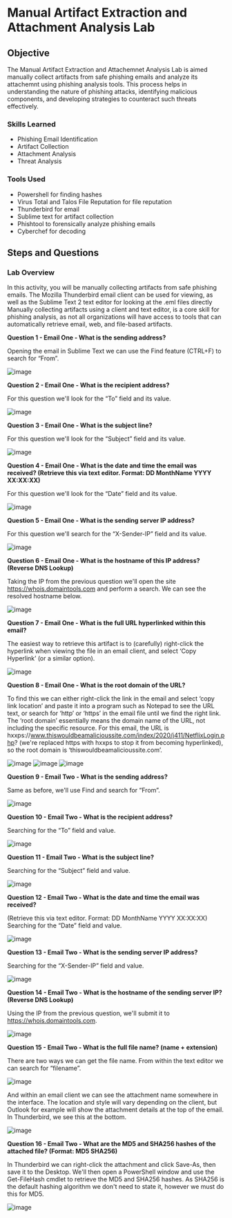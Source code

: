 # Manual Artifact Extraction and Attachment Analysis Lab

## Objective

The Manual Artifact Extraction and Attachemnet Analysis Lab is aimed manually collect artifacts from safe phishing emails and analyze its attachemnt using phishing analysis tools. This process helps in understanding the nature of phishing attacks, identifying malicious components, and developing strategies to counteract such threats effectively.

### Skills Learned
- Phishing Email Identification
- Artifact Collection
- Attachment Analysis
- Threat Analysis

### Tools Used
- Powershell for finding hashes
- Virus Total and Talos File Reputation for file reputation
- Thunderbird for email
- Sublime text for artifact collection
- Phishtool to forensically analyze phishing emails
- Cyberchef for decoding

## Steps and Questions
### Lab Overview

In this activity, you will be manually collecting artifacts from safe phishing emails. The Mozilla Thunderbird email client can be used for viewing, as well as the Sublime Text 2 text editor for looking at the .eml files directly Manually collecting artifacts using a client and text editor, is a core skill for phishing analysis, as not all organizations will have access to tools that can automatically retrieve email, web, and file-based artifacts.

**Question 1 - Email One - What is the sending address?**

Opening the email in Sublime Text we can use the Find feature (CTRL+F) to search for “From”.

![image](https://github.com/user-attachments/assets/6d9a0cdf-79c1-4614-9136-4d65ad95473f)

**Question 2 - Email One - What is the recipient address?**

For this question we'll look for the “To” field and its value.

![image](https://github.com/user-attachments/assets/6b82178a-5755-4530-91a4-05158ddfbe8f)

**Question 3 - Email One - What is the subject line?**

For this question we'll look for the “Subject” field and its value.

![image](https://github.com/user-attachments/assets/e1cee0e4-f5d6-4576-a583-8f10cb17f38d)

**Question 4 - Email One - What is the date and time the email was received? (Retrieve this via text editor. Format: DD MonthName YYYY XX:XX:XX)**

For this question we'll look for the “Date” field and its value.

![image](https://github.com/user-attachments/assets/8262a200-bc22-432f-b5b9-de303e343178)

**Question 5 - Email One - What is the sending server IP address?**

For this question we'll search for the “X-Sender-IP” field and its value.

![image](https://github.com/user-attachments/assets/554f5e31-774f-4603-a9c0-223894edf4e9)

**Question 6 - Email One - What is the hostname of this IP address? (Reverse DNS Lookup)**

Taking the IP from the previous question we'll open the site https://whois.domaintools.com and perform a search. We can see the resolved hostname below.

![image](https://github.com/user-attachments/assets/1b609d06-88dc-4ce2-965e-de6fc863a28f)

**Question 7 - Email One - What is the full URL hyperlinked within this email?**

The easiest way to retrieve this artifact is to (carefully) right-click the hyperlink when viewing the file in an email client, and select ‘Copy Hyperlink’ (or a similar option).

![image](https://github.com/user-attachments/assets/a2b9a2ae-c65a-444d-b3ca-15f04911d450)

**Question 8 - Email One - What is the root domain of the URL?**

To find this we can either right-click the link in the email and select ‘copy link location’ and paste it into a program such as Notepad to see the URL text, or search for ‘http’ or ‘https’ in the email file until we find the right link. The ‘root domain’ essentially means the domain name of the URL, not including the specific resource. For this email, the URL is hxxps://www.thiswouldbeamalicioussite.com/index/2020/j411/NetflixLogin.php? (we're replaced https with hxxps to stop it from becoming hyperlinked), so the root domain is ‘thiswouldbeamalicioussite.com’.

![image](https://github.com/user-attachments/assets/873f6f68-0c74-497b-aa69-72d2f826b31a)
![image](https://github.com/user-attachments/assets/bf9b6f06-5884-44d7-ad43-d53283522d89)
![image](https://github.com/user-attachments/assets/ca720036-154a-4ee3-9fc5-9d20c84fa55f)

**Question 9 - Email Two - What is the sending address?**

Same as before, we'll use Find and search for “From”.

![image](https://github.com/user-attachments/assets/75a52786-5982-44b9-9853-7f6219c60e0f)

**Question 10 - Email Two - What is the recipient address?**

Searching for the “To” field and value.

![image](https://github.com/user-attachments/assets/f1cd808e-c64c-455b-a783-a7e3f7223621)

**Question 11 - Email Two - What is the subject line?**

Searching for the “Subject” field and value.

![image](https://github.com/user-attachments/assets/4e902c91-a2df-45c8-be16-67f7de7ef32d)

**Question 12 - Email Two - What is the date and time the email was received?**

(Retrieve this via text editor. Format: DD MonthName YYYY XX:XX:XX)
Searching for the “Date” field and value.

![image](https://github.com/user-attachments/assets/321f51e4-9167-4316-8f91-f8b3e111300c)

**Question 13 - Email Two - What is the sending server IP address?**

Searching for the “X-Sender-IP” field and value.

![image](https://github.com/user-attachments/assets/d40cb651-2c54-40bd-8ab2-68145c6c4681)

**Question 14 - Email Two - What is the hostname of the sending server IP? (Reverse DNS Lookup)**

Using the IP from the previous question, we'll submit it to https://whois.domaintools.com.

![image](https://github.com/user-attachments/assets/83f42b39-ea14-4482-bebe-e91a3e82e3ca)

**Question 15 - Email Two - What is the full file name? (name + extension)**

There are two ways we can get the file name. From within the text editor we can search for “filename”.
 
 ![image](https://github.com/user-attachments/assets/a0243b98-057e-4d63-bd40-171a06525ded)

And within an email client we can see the attachment name somewhere in the interface. The location and style will vary depending on the client, but Outlook for example will show the attachment details at the top of the email. In Thunderbird, we see this at the bottom.

![image](https://github.com/user-attachments/assets/698f0bf7-0e00-4d78-9fc1-4c723eaf341b)

**Question 16 - Email Two - What are the MD5 and SHA256 hashes of the attached file? (Format: MD5 SHA256)**

In Thunderbird we can right-click the attachment and click Save-As, then save it to the Desktop. We'll then open a PowerShell window and use the Get-FileHash cmdlet to retrieve the MD5 and SHA256 hashes. As SHA256 is the default hashing algorithm we don't need to state it, however we must do this for MD5.
 
 ![image](https://github.com/user-attachments/assets/8ac0d1d8-e530-4ebf-b13d-0681295936d5)

